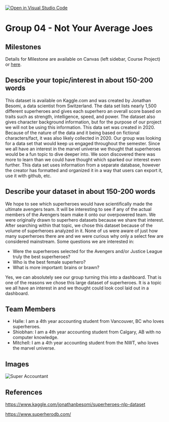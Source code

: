 [![Open in Visual Studio Code](https://classroom.github.com/assets/open-in-vscode-f059dc9a6f8d3a56e377f745f24479a46679e63a5d9fe6f495e02850cd0d8118.svg)](https://classroom.github.com/online_ide?assignment_repo_id=5901507&assignment_repo_type=AssignmentRepo)
# Group 04 - Not Your Average Joes

## Milestones

Details for Milestone are available on Canvas (left sidebar, Course Project) or [here](https://firas.moosvi.com/courses/data301/project/milestone01.html).

## Describe your topic/interest in about 150-200 words

This dataset is available on Kaggle.com and was created by Jonathan Besomi, a data scientist from Switzerland. The data set lists nearly 1,500 different superheroes and gives each superhero an overall score based on traits such as strength, intelligence, speed, and power. The dataset also gives character background information, but for the purpose of our project we will not be using this information. This data set was created in 2020. Because of the nature of the data and it being based on fictional characters/fact, it was also likely collected in 2020. Our group was looking for a data set that would keep us engaged throughout the semester. Since we all have an interest in the marvel universe we thought that superheroes would be a fun topic to dive deeper into. We soon discovered there was more to learn than we could have thought which sparked our interest even further. This data set uses information from a separate database, however the creator has formatted and organized it in a way that users can export it, use it with github, etc.

## Describe your dataset in about 150-200 words


We hope to see which superheroes would have scientifically made the ultimate avengers team. It will be interesting to see if any of the actual members of the Avengers team make it onto our overpowered team. 
We were originally drawn to superhero datasets because we share that interest. After searching within that topic, we chose this dataset because of the volume of superheroes analyzed in it. None of us were aware of just how many superheroes there are and we were curious why only a select few are considered mainstream.
Some questions we are interested in:

- Were the superheroes selected for the Avengers and/or Justice League truly the best superheroes?
- Who is the best female superhero?
- What is more important: brains or brawn?

Yes, we can absolutely see our group turning this into a dashboard. That is one of the reasons we chose this large dataset of superheroes. It is a topic we all have an interest in and we thought could look cool laid out in a dashboard. 
## Team Members

- Halle: I am a 4th year accounting student from Vancouver, BC who loves superheroes.
- Shiobhan: I am a 4th year accounting student from Calgary, AB with no computer knowledge.
- Mitchell: I am a 4th year accounting student from the NWT, who loves the marvel universe.

## Images


![Super Accountant](https://res.cloudinary.com/teepublic/image/private/s--E1VwmKil--/t_Resized%20Artwork/c_fit,g_north_west,h_954,w_954/co_36538b,e_outline:48/co_36538b,e_outline:inner_fill:48/co_ffffff,e_outline:48/co_ffffff,e_outline:inner_fill:48/co_bbbbbb,e_outline:3:1000/c_mpad,g_center,h_1260,w_1260/b_rgb:eeeeee/c_limit,f_auto,h_630,q_90,w_630/v1604275737/production/designs/15653922_0.jpg)

## References

https://www.kaggle.com/jonathanbesomi/superheroes-nlp-dataset

https://www.superherodb.com/



